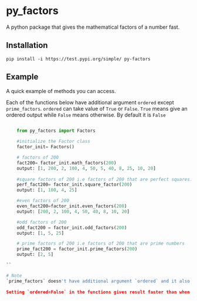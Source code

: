 # py_factors
A python package that gives the mathematical factors of a number fast.

## Installation
`pip install -i https://test.pypi.org/simple/ py-factors`

## Example
A quick example of methods you can access. 

Each of the functions below have additional argument `ordered` except `prime_factors`. `ordered` can take value of `True` or `False`. `True` means give an ordered output while `False` means otherwise. By default it is `False`

``` py
   
    from py_factors import Factors

    #initialize the Factor class
    factor_init= Factors()

    # factors of 200
    fact200= factor_init.math_factors(200)
    output: [1, 200, 2, 100, 4, 50, 5, 40, 8, 25, 10, 20]
   
    #square factors of 200 i.e factors of 200 that are perfect squares.
    perf_fact200= factor_init.square_factor(200)
    output: [1, 100, 4, 25]

    #even factors of 200
    even_fact200=factor_init.even_factors(200)
    output: [200, 2, 100, 4, 50, 40, 8, 10, 20]

    #odd factors of 200
    odd_fact200 = factor_init.odd_factors(200)
    output: [1, 5, 25]

    # prime factors of 200 i.e factors of 200 that are prime numbers
    prime_fact200 = factor_init.prime_factors(200)
    output: [2, 5]   

``

# Note
`prime_factors` doesn't have additional argument `ordered` and it also gives result in ordered form.
 
Setting `ordered=False` in the functions gives result faster than when `ordered=True`.


